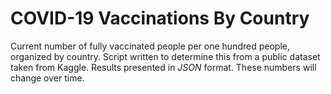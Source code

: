# COVID-19 Vaccinations By Country

Current number of fully vaccinated people per one hundred people, organized by country.  Script written to determine this from a public dataset taken from Kaggle.  Results presented in *JSON* format.  These numbers will change over time.
